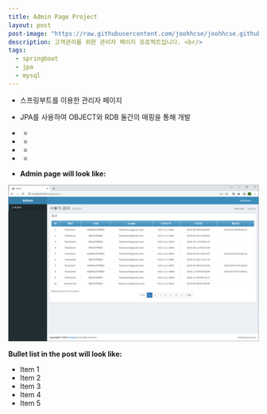 ```yaml
---
title: Admin Page Project
layout: post
post-image: "https://raw.githubusercontent.com/joohhcse/joohhcse.github.io/master/assets/images/adminPage1.PNG"
description: 고객관리를 위한 관리자 페이지 프로젝트입니다. <br/>
tags:
  - springboot
  - jpa
  - mysql
---
```


- 스프링부트를 이용한 관리자 페이지
- JPA를 사용하여 OBJECT와 RDB 둘간의 매핑을 통해 개발
- -
- -
- -
- -

- **Admin page will look like:**<br>

<img src="https://raw.githubusercontent.com/joohhcse/joohhcse.github.io/master/assets/images/adminPage2.PNG" width="560" height="315" class="giphy-embed" allowFullScreen/>

**Bullet list in the post will look like:**

- Item 1
- Item 2
- Item 3
- Item 4
- Item 5
